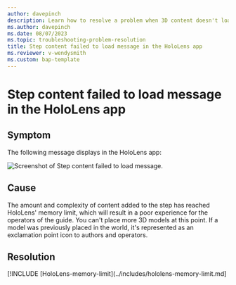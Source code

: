 ```yaml
---
author: davepinch
description: Learn how to resolve a problem when 3D content doesn't load when authoring in the HoloLens app
ms.author: davepinch
ms.date: 08/07/2023
ms.topic: troubleshooting-problem-resolution
title: Step content failed to load message in the HoloLens app
ms.reviewer: v-wendysmith
ms.custom: bap-template
---
```


# Step content failed to load message in the HoloLens app

## Symptom

The following message displays in the HoloLens app:

![Screenshot of Step content failed to load message.](media/step-content-failed-load.jpg "Screenshot of Step content failed to load message")

## Cause

The amount and complexity of content added to the step has reached HoloLens' memory limit, which will result in a poor experience for the operators of the guide. You can't place more 3D models at this point. If a model was previously placed in the world, it's represented as an exclamation point icon to authors and operators.

## Resolution

[!INCLUDE [HoloLens-memory-limit](../includes/hololens-memory-limit.md]